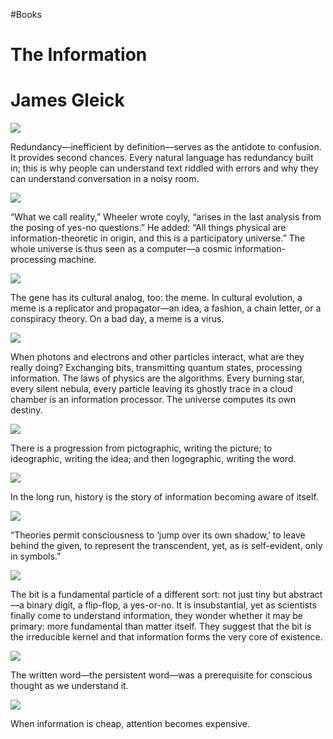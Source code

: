 #Books 
# The Information

# James Gleick




![](https://readwise-assets.s3.amazonaws.com/static/images/new_icons/chevron-down-alt-thin.a0ebfe57a28f.svg)

Redundancy—inefficient by definition—serves as the antidote to confusion. It provides second chances. Every natural language has redundancy built in; this is why people can understand text riddled with errors and why they can understand conversation in a noisy room.

![](https://readwise-assets.s3.amazonaws.com/static/images/new_icons/chevron-down-alt-thin.a0ebfe57a28f.svg)

“What we call reality,” Wheeler wrote coyly, “arises in the last analysis from the posing of yes-no questions.” He added: “All things physical are information-theoretic in origin, and this is a participatory universe.” The whole universe is thus seen as a computer—a cosmic information-processing machine.

![](https://readwise-assets.s3.amazonaws.com/static/images/new_icons/chevron-down-alt-thin.a0ebfe57a28f.svg)

The gene has its cultural analog, too: the meme. In cultural evolution, a meme is a replicator and propagator—an idea, a fashion, a chain letter, or a conspiracy theory. On a bad day, a meme is a virus.

![](https://readwise-assets.s3.amazonaws.com/static/images/new_icons/chevron-down-alt-thin.a0ebfe57a28f.svg)

When photons and electrons and other particles interact, what are they really doing? Exchanging bits, transmitting quantum states, processing information. The laws of physics are the algorithms. Every burning star, every silent nebula, every particle leaving its ghostly trace in a cloud chamber is an information processor. The universe computes its own destiny.

![](https://readwise-assets.s3.amazonaws.com/static/images/new_icons/chevron-down-alt-thin.a0ebfe57a28f.svg)

There is a progression from pictographic, writing the picture; to ideographic, writing the idea; and then logographic, writing the word.

![](https://readwise-assets.s3.amazonaws.com/static/images/new_icons/chevron-down-alt-thin.a0ebfe57a28f.svg)

In the long run, history is the story of information becoming aware of itself.

![](https://readwise-assets.s3.amazonaws.com/static/images/new_icons/chevron-down-alt-thin.a0ebfe57a28f.svg)

“Theories permit consciousness to ‘jump over its own shadow,’ to leave behind the given, to represent the transcendent, yet, as is self-evident, only in symbols.”

![](https://readwise-assets.s3.amazonaws.com/static/images/new_icons/chevron-down-alt-thin.a0ebfe57a28f.svg)

The bit is a fundamental particle of a different sort: not just tiny but abstract—a binary digit, a flip-flop, a yes-or-no. It is insubstantial, yet as scientists finally come to understand information, they wonder whether it may be primary: more fundamental than matter itself. They suggest that the bit is the irreducible kernel and that information forms the very core of existence.

![](https://readwise-assets.s3.amazonaws.com/static/images/new_icons/chevron-down-alt-thin.a0ebfe57a28f.svg)

The written word—the persistent word—was a prerequisite for conscious thought as we understand it.

![](https://readwise-assets.s3.amazonaws.com/static/images/new_icons/chevron-down-alt-thin.a0ebfe57a28f.svg)

When information is cheap, attention becomes expensive.